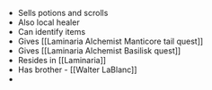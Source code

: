 - Sells potions and scrolls
- Also local healer
- Can identify items
- Gives [[Laminaria Alchemist Manticore tail quest]]
- Gives [[Laminaria Alchemist Basilisk quest]]
- Resides in [[Laminaria]]
- Has brother - [[Walter LaBlanc]]
-